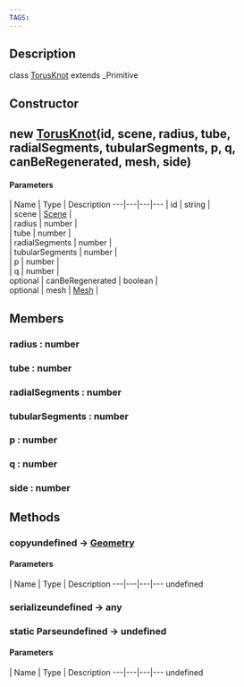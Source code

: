 ```yaml
---
TAGS:
---
```

## Description

class [TorusKnot](/classes/2.4/TorusKnot) extends _Primitive



## Constructor

## new [TorusKnot](/classes/2.4/TorusKnot)(id, scene, radius, tube, radialSegments, tubularSegments, p, q, canBeRegenerated, mesh, side)



#### Parameters
 | Name | Type | Description
---|---|---|---
 | id | string |   
 | scene | [Scene](/classes/2.4/Scene) |   
 | radius | number |   
 | tube | number |   
 | radialSegments | number |   
 | tubularSegments | number |   
 | p | number |   
 | q | number |   
optional | canBeRegenerated | boolean |   
optional | mesh | [Mesh](/classes/2.4/Mesh) |   
## Members

### radius : number



### tube : number



### radialSegments : number



### tubularSegments : number



### p : number



### q : number



### side : number



## Methods

### copyundefined &rarr; [Geometry](/classes/2.4/Geometry)



#### Parameters
 | Name | Type | Description
---|---|---|---
undefined
### serializeundefined &rarr; any


### static Parseundefined &rarr; undefined



#### Parameters
 | Name | Type | Description
---|---|---|---
undefined
